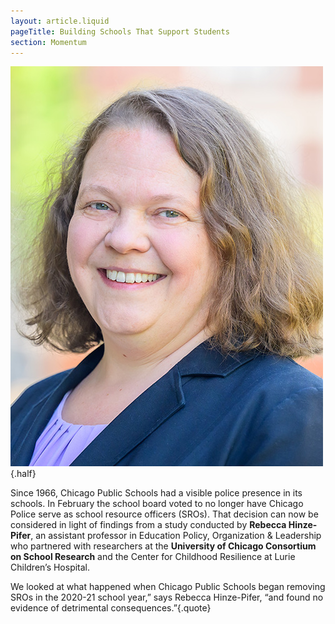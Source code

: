 ```yaml
---
layout: article.liquid
pageTitle: Building Schools That Support Students
section: Momentum
---
```

<ilw-content width="page">

![Rebecca Hinze-Piler](/img/momentum/hinze.jpg){.half}

Since 1966, Chicago Public Schools had a visible police presence in its schools. In February the school board voted to no longer have Chicago Police serve as school resource officers (SROs). That decision can now be considered in light of findings from a study conducted by **Rebecca Hinze-Pifer**, an assistant professor in Education Policy, Organization & Leadership who partnered with researchers at the **University of Chicago Consortium on School Research** and the Center for Childhood Resilience at Lurie Children’s Hospital.

We looked at what happened when Chicago Public Schools began removing SROs in the 2020-21 school year,” says Rebecca Hinze-Pifer, “and found no evidence of detrimental consequences.”{.quote}

</ilw-content>